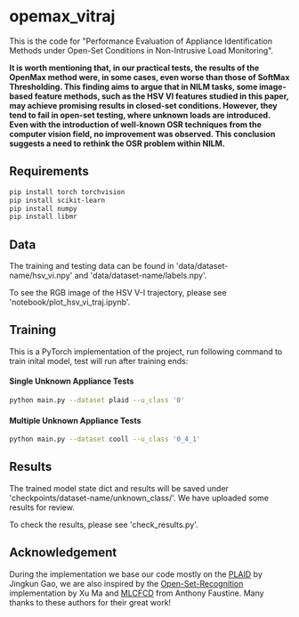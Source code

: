 # opemax_vitraj

This is the code for "Performance Evaluation of Appliance Identification Methods under Open-Set Conditions in Non-Intrusive Load Monitoring".

**It is worth mentioning that, in our practical tests, the results of the OpenMax method were, in some cases, even worse than those of SoftMax Thresholding. This finding aims to argue that in NILM tasks, some image-based feature methods, such as the HSV VI features studied in this paper, may achieve promising results in closed-set conditions. However, they tend to fail in open-set testing, where unknown loads are introduced. Even with the introduction of well-known OSR techniques from the computer vision field, no improvement was observed. This conclusion suggests a need to rethink the OSR problem within NILM.**

## Requirements
```bash
pip install torch torchvision
pip install scikit-learn
pip install numpy
pip install libmr

```
## Data
The training and testing data can be found in 'data/dataset-name/hsv_vi.npy' and 'data/dataset-name/labels.npy'.

To see the RGB image of the HSV V-I trajectory, please see 'notebook/plot_hsv_vi_traj.ipynb'.

## Training

This is a PyTorch implementation of the project, run following command to train inital model, test will run after training ends:

#### Single Unknown Appliance Tests
```bash
python main.py --dataset plaid --u_class '0'
```
#### Multiple Unknown Appliance Tests
```bash
python main.py --dataset cooll --u_class '0_4_1'
```
## Results

The trained model state dict and results will be saved under 'checkpoints/dataset-name/unknown_class/'. We have uploaded some results for review.

To check the results, please see 'check_results.py'.

## Acknowledgement
During the implementation we base our code mostly on the [PLAID](https://github.com/jingkungao/PLAID) by Jingkun Gao, we are also inspired by the [Open-Set-Recognition](https://github.com/ma-xu/Open-Set-Recognition) implementation by Xu Ma and [MLCFCD](https://github.com/sambaiga/MLCFCD) from Anthony Faustine. Many thanks to these authors for their great work!


